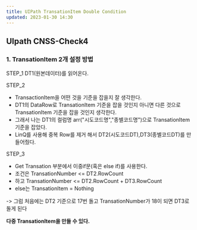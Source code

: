 ```yaml
---
title: UIPath TransationItem Double Condition
updated: 2023-01-30 14:30
---
```


## UIpath CNSS-Check4

### 1. TransationItem 2개 설정 방법

STEP_1
DT1(원본데이터)를 읽어온다.

STEP_2

- TransactionItem을 어떤 것을 기준을 잡을지 잘 생각한다.
- DT1의 DataRow로 TransationItem 기준을 잡을 것인지 아니면 다른 것으로 TransationItem 기준을 잡을 것인지 생각한다.
- 그래서 나는 DT1의 컬럼명 arr("시도코드명","종별코드명")으로 TransationItem 기준을 잡았다.
- LinQ를 사용해 중복 Row를 제거 해서 DT2(시도코드DT),DT3(종별코드DT)를 만들어줬다.

STEP_3

- Get Transation 부분에서 이중if문(혹은 else if)를 사용한다.
- 조건은 TransationNumber <= DT2.RowCount
- 하고 TransationNumber <= DT2.RowCount + DT3.RowCount
- else는 TransationItem = Nothing

-> 그럼 처음에는 DT2 기준으로 17번 돌고 TransationNumber가 18이 되면 DT3로 돌게 된다

<b>다중 TransationItem을 만들 수 있다.</b>
